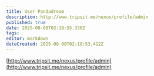 ```yaml
---
title: User Pandadream
description: http://www.tripsit.me/nexus/profile/admin
published: true
date: 2025-08-08T02:18:55.330Z
tags: 
editor: markdown
dateCreated: 2025-08-08T02:18:53.412Z
---
```


[http://www.tripsit.me/nexus/profile/admin](http://www.tripsit.me/nexus/profile/admin)